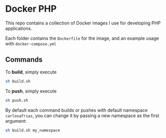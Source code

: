 # Docker PHP

This repo contains a collection of Docker images I use for developing PHP applications.

Each folder contains the `Dockerfile` for the image, and an example usage with `docker-compose.yml`

## Commands

To **build**, simply execute

```sh
sh build.sh
```

To **push**, simply execute

```sh
sh push.sh
```

By default each command builds or pushes with default namespace `carlosafrias`, you can change it by passing a new namespace as the first argument:

```sh
sh build.sh my_namespace
```
